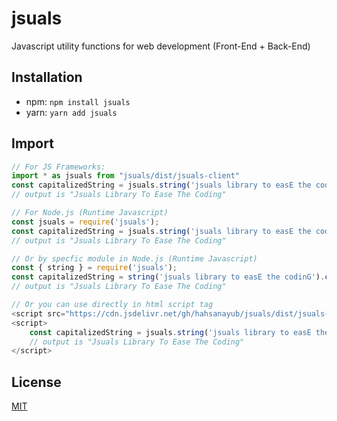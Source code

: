 # jsuals
Javascript utility functions for web development (Front-End + Back-End)

## Installation
* npm: `npm install jsuals`
* yarn: `yarn add jsuals`

## Import 
```javascript
// For JS Frameworks:
import * as jsuals from "jsuals/dist/jsuals-client"
const capitalizedString = jsuals.string('jsuals library to easE the codinG').capitalize();
// output is "Jsuals Library To Ease The Coding"

// For Node.js (Runtime Javascript)
const jsuals = require('jsuals');
const capitalizedString = jsuals.string('jsuals library to easE the codinG').capitalize();
// output is "Jsuals Library To Ease The Coding"

// Or by specfic module in Node.js (Runtime Javascript)
const { string } = require('jsuals');
const capitalizedString = string('jsuals library to easE the codinG').capitalize();
// output is "Jsuals Library To Ease The Coding"

// Or you can use directly in html script tag
<script src="https://cdn.jsdelivr.net/gh/hahsanayub/jsuals/dist/jsuals-client.js"></script>
<script>
    const capitalizedString = jsuals.string('jsuals library to easE the codinG').capitalize();
    // output is "Jsuals Library To Ease The Coding"
</script>
```

## License
[MIT](./LICENSE)